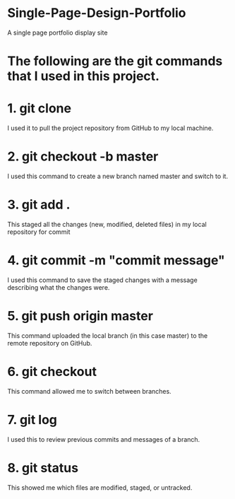 # Single-Page-Design-Portfolio
A single page portfolio display site 


# The following are the git commands that I used in this project.

# 1. git clone <repository url>
I used it to pull the project repository from GitHub to my local machine.


# 2. git checkout -b master
I used this command to create a new branch named master and switch to it. 


# 3. git add .
This staged all the changes (new, modified, deleted files) in my local repository for commit


# 4. git commit -m "commit message"
I used this command to save the staged changes with a message describing what the changes were.


# 5. git push origin master
This command uploaded the local branch (in this case master) to the remote repository on GitHub.


# 6. git checkout <branch-name>
This command allowed me to switch between branches.


# 7. git log
I used this to review previous commits and messages of a branch.


# 8. git status
This showed me which files are modified, staged, or untracked.



